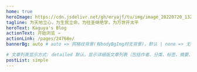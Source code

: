 ```yaml
---
home: true
heroImage: https://cdn.jsdelivr.net/gh/eryajf/tu/img/image_20220720_132208.png
tagline: 为天地立心，为生民立命，为往圣继绝学，为万世开太平
heroText: Kaguya's Blog
actionText: 开始浏览 →
actionLink: /pages/24768e/
bannerBg: auto # auto => 网格纹背景(有bodyBgImg时无背景)，默认 | none => 无 | '大图地址' | background: 自定义背景样式       提示：如发现文本颜色不适应你的背景时可以到palette.styl修改$bannerTextColor变量

# 文章列表显示方式: detailed 默认，显示详细版文章列表（包括作者、分类、标签、摘要、分页等）| simple => 显示简约版文章列表（仅标题和日期）| none 不显示文章列表
postList: simple
---
```

